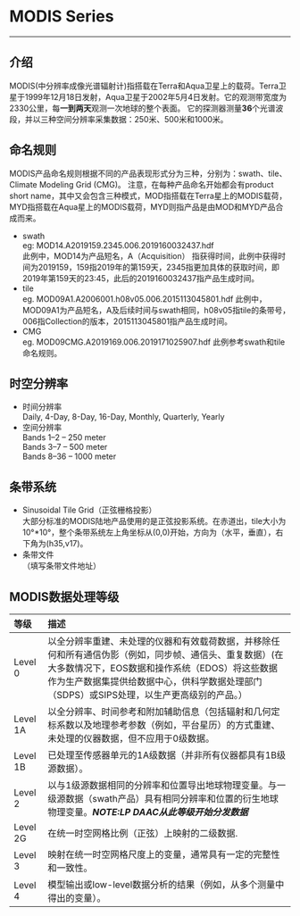 
# **MODIS Series** 
---

## **介绍**
MODIS(中分辨率成像光谱辐射计)指搭载在Terra和Aqua卫星上的载荷。Terra卫星于1999年12月18日发射，Aqua卫星于2002年5月4日发射。它的观测带宽度为2330公里，每**一到两天**观测一次地球的整个表面。
它的探测器测量**36**个光谱波段，并以三种空间分辨率采集数据：250米、500米和1000米。  
## **命名规则**
MODIS产品命名规则根据不同的产品表现形式分为三种，分别为：swath、tile、Climate Modeling Grid (CMG)。 注意，在每种产品命名开始都会有product short name，其中又会包含三种模式，MOD指搭载在Terra星上的MODIS载荷，MYD指搭载在Aqua星上的MODIS载荷，MYD则指产品是由MOD和MYD产品合成而来。 
- swath  
eg: MOD14.A2019159.2345.006.2019160032437.hdf  
此例中，MOD14为产品短名，A（Acquisition） 指获得时间，此例中获得时间为2019159，159指2019年的第159天，2345指更加具体的获取时间，即2019年第159天的23:45，此后的2019160032437指产品生成时间。  
- tile  
eg. MOD09A1.A2006001.h08v05.006.2015113045801.hdf 
此例中，MOD09A1为产品短名，A及后续时间与swath相同，h08v05指tile的条带号，006指Collection的版本，2015113045801指产品生成时间。  
- CMG  
eg. MOD09CMG.A2019169.006.2019171025907.hdf
此例参考swath和tile命名规则。  

## 时空分辨率
- 时间分辨率  
Daily, 4-Day, 8-Day, 16-Day, Monthly, Quarterly, Yearly  
- 空间分辨率  
Bands 1–2 – 250 meter  
Bands 3–7 – 500 meter  
Bands 8–36 – 1000 meter  

## 条带系统
- Sinusoidal Tile Grid（正弦栅格投影）  
大部分标准的MODIS陆地产品使用的是正弦投影系统。在赤道出，tile大小为10°*10°，整个条带系统左上角坐标从(0,0)开始，方向为（水平，垂直），右下角为(h35,v17)。  
- 条带文件  
（填写条带文件地址）  

## MODIS数据处理等级
|等级|描述|
|:---|:---|
|Level 0|以全分辨率重建、未处理的仪器和有效载荷数据，并移除任何和所有通信伪影（例如，同步帧、通信头、重复数据）(在大多数情况下，EOS数据和操作系统（EDOS）将这些数据作为生产数据集提供给数据中心，供科学数据处理部门（SDPS）或SIPS处理，以生产更高级别的产品。）|
|Level 1A|以全分辨率、时间参考和附加辅助信息（包括辐射和几何定标系数以及地理参考参数（例如，平台星历）的方式重建、未处理的仪器数据，但不应用于0级数据。|
|Level 1B|已处理至传感器单元的1A级数据（并非所有仪器都具有1B级源数据）。|
|Level 2|以与1级源数据相同的分辨率和位置导出地球物理变量。与一级源数据（swath产品）具有相同分辨率和位置的衍生地球物理变量。***NOTE:LP DAAC从此等级开始分发数据***|
|Level 2G|在统一时空网格比例（正弦）上映射的二级数据.|
|Level 3|映射在统一时空网格尺度上的变量，通常具有一定的完整性和一致性。|
|Level 4|模型输出或low-level数据分析的结果（例如，从多个测量中得出的变量）。|










